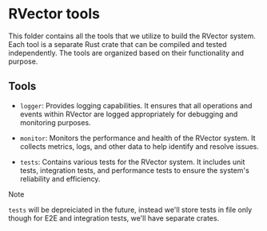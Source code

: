 # RVector tools

This folder contains all the tools that we utilize to build the RVector system. Each tool is a separate Rust crate that can be compiled and tested independently. The tools are organized based on their functionality and purpose.

## Tools

- `logger`: Provides logging capabilities. It ensures that all operations and events within RVector are logged appropriately for debugging and monitoring purposes.

- `monitor`: Monitors the performance and health of the RVector system. It collects metrics, logs, and other data to help identify and resolve issues.

- `tests`: Contains various tests for the RVector system. It includes unit tests, integration tests, and performance tests to ensure the system's reliability and efficiency.

> [!NOTE]
> `tests` will be depreiciated in the future, instead we'll store tests in file only
> though for E2E and integration tests, we'll have separate crates.
